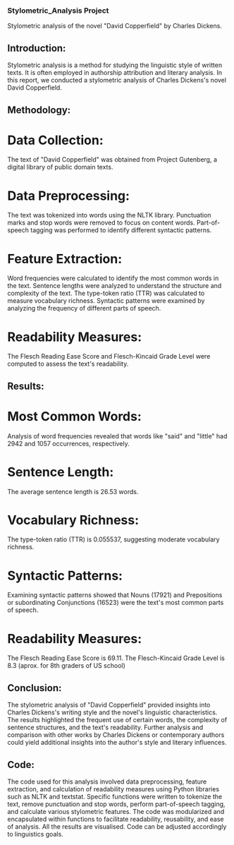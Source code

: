 ### Stylometric_Analysis Project ##
Stylometric analysis of the novel "David Copperfield" by Charles Dickens.

## Introduction:
Stylometric analysis is a method for studying the linguistic style of written texts. It is often employed in authorship attribution and literary analysis. In this report, we conducted a stylometric analysis of Charles Dickens's novel David Copperfield.

## Methodology:

# Data Collection: 
The text of "David Copperfield" was obtained from Project Gutenberg, a digital library of public domain texts.
# Data Preprocessing:
The text was tokenized into words using the NLTK library.
Punctuation marks and stop words were removed to focus on content words.
Part-of-speech tagging was performed to identify different syntactic patterns.
# Feature Extraction:
Word frequencies were calculated to identify the most common words in the text.
Sentence lengths were analyzed to understand the structure and complexity of the text.
The type-token ratio (TTR) was calculated to measure vocabulary richness.
Syntactic patterns were examined by analyzing the frequency of different parts of speech.
# Readability Measures:
The Flesch Reading Ease Score and Flesch-Kincaid Grade Level were computed to assess the text's readability.

## Results:

# Most Common Words: 
Analysis of word frequencies revealed that words like "said" and "little" had 2942 and 1057 occurrences, respectively.
# Sentence Length: 
The average sentence length is 26.53 words.
# Vocabulary Richness: 
The type-token ratio (TTR) is 0.055537, suggesting moderate vocabulary richness.
# Syntactic Patterns: 
Examining syntactic patterns showed that Nouns (17921) and Prepositions or subordinating Conjunctions (16523) were the text's most common parts of speech.
# Readability Measures: 
The Flesch Reading Ease Score is 69.11. The Flesch-Kincaid Grade Level is 8.3 (aprox. for 8th graders of US school)

## Conclusion:
The stylometric analysis of "David Copperfield" provided insights into Charles Dickens's writing style and the novel's linguistic characteristics. The results highlighted the frequent use of certain words, the complexity of sentence structures, and the text's readability. Further analysis and comparison with other works by Charles Dickens or contemporary authors could yield additional insights into the author's style and literary influences.

## Code:
The code used for this analysis involved data preprocessing, feature extraction, and calculation of readability measures using Python libraries such as NLTK and textstat. Specific functions were written to tokenize the text, remove punctuation and stop words, perform part-of-speech tagging, and calculate various stylometric features. The code was modularized and encapsulated within functions to facilitate readability, reusability, and ease of analysis. All the results are visualised. Code can be adjusted accordingly to linguistics goals.
